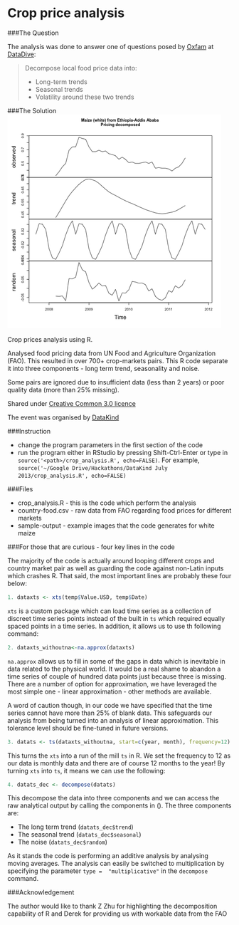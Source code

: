 Crop price analysis
===================

###The Question

The analysis was done to answer one of questions posed by [Oxfam](www.oxfam.org) at [DataDive](http://datadivelondon.eventbrite.co.uk/):

> Decompose local food price data into:
> + Long-term trends
> + Seasonal trends
> + Volatility around these two trends

###The Solution
![Sample](/sample-output/Maize%20%28white%29%2C%20Ethiopia-Addis%20Ababa.png)

Crop prices analysis using R.

Analysed food pricing data from UN Food and Agriculture Organization (FAO). This resulted in over 700+ crop-markets pairs. This R code separate it into three components - long term trend, seasonality and noise. 

Some pairs are ignored due to insufficient data (less than 2 years) or poor quality data (more than 25% missing).

Shared under [Creative Common 3.0 licence](http://creativecommons.org/licenses/by/3.0/)

The event was organised by [DataKind](http://datakind.org/)

###Instruction

* change the program parameters in the first section of the code
* run the program either in RStudio by pressing Shift-Ctrl-Enter or type in `source('<path>/crop_analysis.R', echo=FALSE)`. For example, `source('~/Google Drive/Hackathons/DataKind July 2013/crop_analysis.R', echo=FALSE)`

###Files

* crop_analysis.R - this is the code which perform the analysis
* country-food.csv - raw data from FAO regarding food prices for different markets
* sample-output - example images that the code generates for white maize

###For those that are curious - four key lines in the code

The majority of the code is actually around looping different crops and country market pair as well as guarding the code against non-Latin inputs which crashes R. That said, the most important lines are probably these four below:
```R
1. dataxts <- xts(temp$Value.USD, temp$Date)
```
`xts` is a custom package which can load time series as a collection of discreet time series points instead of the built in `ts` which required equally spaced points in a time series. In addition, it allows us to use th following command: 
```R
2. dataxts_withoutna<-na.approx(dataxts)
```
`na.approx` allows us to fill in some of the gaps in data which is inevitable in data related to the physical world. It would be a real shame to abandon a time series of couple of hundred data points just because three is missing. There are a number of option for approximation, we have leveraged the most simple one - linear approximation - other methods are available.

A word of caution though, in our code we have specified that the time series cannot have more than 25% of blank data. This safeguards our analysis from being turned into an analysis of linear approximation. This tolerance level should be fine-tuned in future versions.

```R
3. datats <- ts(dataxts_withoutna, start=c(year, month), frequency=12)
```
This turns the `xts` into a run of the mill `ts` in R. We set the frequency to 12 as our data is monthly data and there are of course 12 months to the year! By turning `xts` into `ts`, it means we can use the following:
```R
4. datats_dec <- decompose(datats)
```
This decompose the data into three components and we can access the raw analytical output by calling the components in (). The three components are:
+ The long term trend (`datats_dec$trend`)
+ The seasonal trend (`datats_dec$seasonal`)
+ The noise (`datats_dec$random`)

As it stands the code is performing an additive analysis by analysing moving averages. The analysis can easily be switched to multiplication by specifying the parameter `type =  "multiplicative"` in the `decompose` command.

###Acknowledgement

The author would like to thank Z Zhu for highlighting the decomposition capability of R and Derek for providing us with workable data from the FAO
